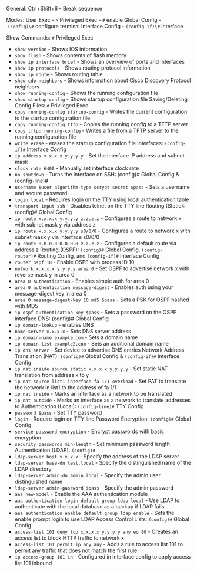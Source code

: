 General: Ctrl+Shift+6 - Break sequence

Modes: User Exec - `>` Privileged Exec - `#` enable Global Config - `(config)\#` configure terminal Interface Config - `(config-if)\#` interface

Show Commands: `#` Privileged Exec
- `show version` - Shows IOS information
- `show flash` - Shows contents of flash memory
- `show ip interface brief` - Shows an overview of ports and interfaces
- `show ip protocols` - Shows routing protocol information
- `show ip route` - Shows routing table
- `show cdp neighbors` - Shows information about Cisco Discovery Protocol neighbors
- `show running-config` - Shows the running configuration file
- `show startup-config` - Shows startup configuration file
Saving/Deleting Config Files: `#` Privileged Exec
- `copy running-config startup-config` - Writes the current configuration to the startup configuration file
- `copy running-config tftp` - Copies the running config to a TFTP server
- `copy tftp: running-config` - Writes a file from a TFTP server to the running configuration file
- `write erase` - erases the startup configuration file
Interfaces: `(config-if)#` Interface Config
- `ip address x.x.x.x y.y.y.y` - Set the interface IP address and subnet mask
- `clock rate 6400` - Manually set interface clock rate
- `no shutdown` - Turns the interface on
SSH: (config)# Global Config & (config-line)#
- `username $user algorithm-type scrypt secret $pass` - Sets a username and secure password
- `login local` - Requires login on the TTY using local authentication table
- `transport input ssh` - Disables telnet on the TTY line
Routing (Static): (config)# Global Config
- `ip route x.x.x.x y.y.y.y z.z.z.z` - Configures a route to network x with subnet mask y via address z
- `ip route x.x.x.x y.y.y.y s0/0/0` - Configures a route to network x with subnet mask y via interface s0/0/0
- `ip route 0.0.0.0 0.0.0.0 z.z.z.z` - Configures a default route via address z
Routing (OSPF): `(config)#` Global Config, `(config-router)#` Routing Config, and `(config-if)#` Interface Config
- `router ospf 10` - Enable OSPF with process ID 10
- `network x.x.x.x y.y.y.y area 0` - Set OSPF to advertise network x with reverse mask y in area 0
- `area 0 authentication` - Enables simple auth for area 0
- `area 0 authentication message-digest` - Enables auth using your message-digest key in area 0
- `area 0 message-digest-key 10 md5 $pass` - Sets a PSK for OSPF hashed with MD5
- `ip ospf authentication-key $pass` - Sets a password on the OSPF interface
DNS: (config)# Global Config
- `ip domain-lookup` - enables DNS
- `name-server x.x.x.x` - Sets DNS server address
- `ip domain-name example.com` - Sets a domain name
- `ip domain-list example2.com` - Sets an additional domain name
- `ip dns server` - Set device to advertise DNS entries
Network Address Translation (NAT): `(config)#` Global Config & `(config-if)#` Interface Config
- `ip nat inside source static x.x.x.x y.y.y.y` - Set static NAT translation from address x to y
- `ip nat source list1 interface fa 1/1 overload` - Set PAT to translate the network in list1 to the address of fa 1/1
- `ip nat inside` - Marks an interface as a network to be translated
- `ip nat outside` - Marks an interface as a network to translate addresses to
Authentication (Local): `(config-line)#` TTY Config
- `password $pass` - Set TTY password
- `login` - Require login on TTY line
Password Encryption: `(config)#` Global Config
- `service password-encryption` - Encrypt passwords with basic encryption
- `security passwords min-length` - Set minimum password length
Authentication (LDAP): `(config)#`
- `ldap-server host x.x.x.x` - Specify the address of the LDAP server
- `ldap-server base-dn test.local` - Specify the distinguished name of the LDAP directory
- `ldap-server admin-dn admin.local` - Specify the admin user distinguished name
- `ldap-server admin-password $pass` - Specify the admin password
- `aaa new-model` - Enable the AAA authentication module
- `aaa authentication login default group ldap local` - Use LDAP to authenticate with the local database as a backup if LDAP fails
- `aaa authentication enable default group ldap enable` - Sets the enable prompt login to use LDAP
Access Control Lists: `(config)#` Global Config
- `access-list 101 deny tcp x.x.x.x y.y.y.y any eq 80` - Creates an access list to block HTTP traffic to network x
- `access-list 101 permit ip any any` - Adds a rule to access list 101 to permit any traffic that does not match the first rule
- `ip access-group 101 in` - Configured in interface config to apply access list 101 inbound